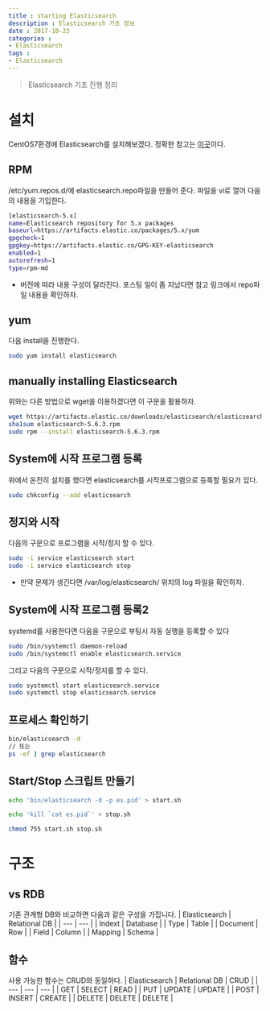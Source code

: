```yaml
---
title : starting Elasticsearch
description : Elasticsearch 기초 정보
date : 2017-10-23
categories :
- Elasticsearch
tags :
- Elasticsearch
---
```


> Elasticsearch 기초 진행 정리


# 설치
CentOS7환경에 Elasticsearch를 설치해보겠다.
정확한 참고는 [이곳](https://www.elastic.co/guide/en/elasticsearch/reference/current/rpm.html#install-rpm)이다.
## RPM
/etc/yum.repos.d/에 elasticsearch.repo파일을 만들어 준다.
파일을 vi로 열어 다음의 내용을 기입한다.
```sh
[elasticsearch-5.x]
name=Elasticsearch repository for 5.x packages
baseurl=https://artifacts.elastic.co/packages/5.x/yum
gpgcheck=1
gpgkey=https://artifacts.elastic.co/GPG-KEY-elasticsearch
enabled=1
autorefresh=1
type=rpm-md
```
- 버전에 따라 내용 구성이 달라진다. 포스팅 일이 좀 지났다면 참고 링크에서 repo파일 내용을 확인하자.
## yum
다음 install을 진행한다.
```sh
sudo yum install elasticsearch
```
## manually installing Elasticsearch
위와는 다른 방법으로 wget을 이용하겠다면 이 구문을 활용하자.
```sh
wget https://artifacts.elastic.co/downloads/elasticsearch/elasticsearch-5.6.3.rpm
sha1sum elasticsearch-5.6.3.rpm
sudo rpm --install elasticsearch-5.6.3.rpm
```
## System에 시작 프로그램 등록
위에서 온전히 설치를 했다면 elasticsearch를 시작프로그램으로 등록할 필요가 있다.
```sh
sudo chkconfig --add elasticsearch
```

## 정지와 시작
다음의 구문으로 프로그램을 시작/정지 할 수 있다.
```sh
sudo -i service elasticsearch start
sudo -i service elasticsearch stop
```
- 만약 문제가 생긴다면 /var/log/elasticsearch/ 위치의 log 파일을 확인하자.

## System에 시작 프로그램 등록2
systemd를 사용한다면 다음을 구문으로 부팅시 자동 실행을 등록할 수 있다
```sh
sudo /bin/systemctl daemon-reload
sudo /bin/systemctl enable elasticsearch.service
```
그리고 다음의 구문으로 시작/정지를 할 수 있다.
```sh
sudo systemctl start elasticsearch.service
sudo systemctl stop elasticsearch.service
```

## 프로세스 확인하기
```sh
bin/elasticsearch -d
// 또는
ps -ef | grep elasticsearch
```

## Start/Stop 스크립트 만들기
```sh
echo 'bin/elasticsearch -d -p es.pid' > start.sh

echo 'kill `cat es.pid`' > stop.sh

chmod 755 start.sh stop.sh
```

# 구조

## vs RDB
기존 관계형 DB와 비교하면 다음과 같은 구성을 가집니다.
| Elasticsearch | Relational DB |
| --- | --- |
| Indext | Database |
| Type | Table |
| Document | Row |
| Field | Column |
| Mapping | Schema |

## 함수
사용 가능한 함수는 CRUD와 동일하다.
| Elasticsearch | Relational DB | CRUD |
| --- | --- | --- |
| GET | SELECT | READ |
| PUT | UPDATE | UPDATE |
| POST | INSERT | CREATE |
| DELETE | DELETE | DELETE |
